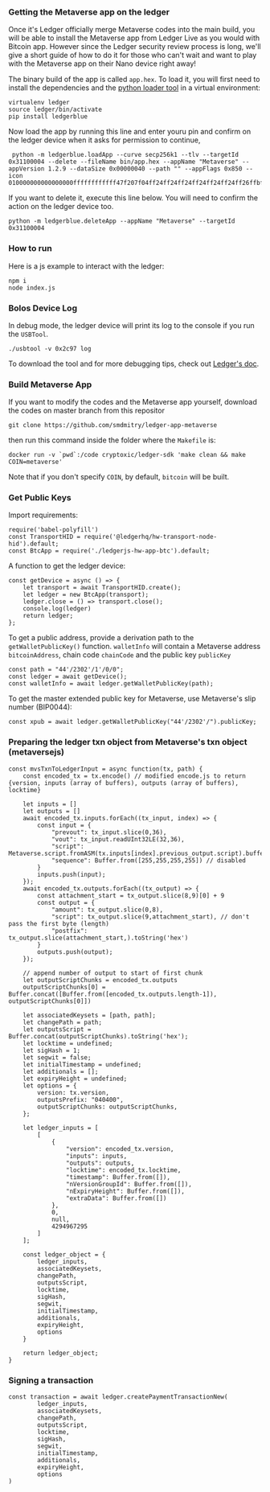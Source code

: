 ### Getting the Metaverse app on the ledger

Once it's Ledger officially merge Metaverse codes into the main build, you will be able to install the Metaverse app from Ledger Live as you would with Bitcoin app. However since the Ledger security review process is long, we'll give a short guide of how to do it for those who can't wait and want to play with the Metaverse app on their Nano device right away!

The binary build of the app is called `app.hex`. To load it, you will first need to install the dependencies and the [python loader tool](https://github.com/LedgerHQ/blue-loader-python) in a virtual environment:
```
virtualenv ledger
source ledger/bin/activate
pip install ledgerblue
```

Now load the app by running this line and enter youru pin and confirm on the ledger device when it asks for permission to continue,
```
 python -m ledgerblue.loadApp --curve secp256k1 --tlv --targetId 0x31100004 --delete --fileName bin/app.hex --appName "Metaverse" --appVersion 1.2.9 --dataSize 0x00000040 --path "" --appFlags 0x850 --icon 010000000000000000ffffffffffff47f207f04ff24ff24ff24ff24ff24ff24ff26ffbffffffffffff
```

If you want to delete it, execute this line below. You will need to confirm the action on the ledger device too.
```
python -m ledgerblue.deleteApp --appName "Metaverse" --targetId 0x31100004
```

### How to run

Here is a js example to interact with the ledger:
```
npm i
node index.js
```

### Bolos Device Log

In debug mode, the ledger device will print its log to the console if you run the `USBTool`.
```
./usbtool -v 0x2c97 log
```
To download the tool and for more debugging tips, check out [Ledger's doc](https://ledger.readthedocs.io/en/latest/userspace/debugging.html).

### Build Metaverse App

If you want to modify the codes and the Metaverse app yourself, download the codes on master branch from this repositor
```
git clone https://github.com/smdmitry/ledger-app-metaverse
```

then run this command inside the folder where the `Makefile` is:
```
docker run -v `pwd`:/code cryptoxic/ledger-sdk 'make clean && make COIN=metaverse'
```

Note that if you don't specify `COIN`, by default, `bitcoin` will be built.

### Get Public Keys

Import requirements:
```
require('babel-polyfill')
const TransportHID = require('@ledgerhq/hw-transport-node-hid').default;
const BtcApp = require('./ledgerjs-hw-app-btc').default;
```
A function to get the ledger device:
```
const getDevice = async () => {
    let transport = await TransportHID.create();
    let ledger = new BtcApp(transport);
    ledger.close = () => transport.close();
    console.log(ledger)
    return ledger;
};
```
To get a public address, provide a derivation path to the `getWalletPublicKey()` function. `walletInfo` will contain a Metaverse address `bitcoinAddress`, chain code `chainCode` and the public key `publicKey`
```
const path = "44'/2302'/1'/0/0";
const ledger = await getDevice();
const walletInfo = await ledger.getWalletPublicKey(path);
```
To get the master extended public key for Metaverse, use Metaverse's slip number (BIP0044):
```
const xpub = await ledger.getWalletPublicKey("44'/2302'/").publicKey;
```

### Preparing the ledger txn object from Metaverse's txn object (metaversejs)
```
const mvsTxnToLedgerInput = async function(tx, path) {
    const encoded_tx = tx.encode() // modified encode.js to return {version, inputs (array of buffers), outputs (array of buffers), locktime}

    let inputs = []
    let outputs = []
    await encoded_tx.inputs.forEach((tx_input, index) => {
        const input = {
            "prevout": tx_input.slice(0,36),
            "vout": tx_input.readUInt32LE(32,36),
            "script": Metaverse.script.fromASM(tx.inputs[index].previous_output.script).buffer,
            "sequence": Buffer.from([255,255,255,255]) // disabled
        }
        inputs.push(input);
    });
    await encoded_tx.outputs.forEach((tx_output) => {
        const attachment_start = tx_output.slice(8,9)[0] + 9
        const output = {
            "amount": tx_output.slice(0,8), 
            "script": tx_output.slice(9,attachment_start), // don't pass the first byte (length)
            "postfix": tx_output.slice(attachment_start,).toString('hex')
        }
        outputs.push(output);
    });

    // append number of output to start of first chunk
    let outputScriptChunks = encoded_tx.outputs
    outputScriptChunks[0] = Buffer.concat([Buffer.from([encoded_tx.outputs.length-1]), outputScriptChunks[0]])

    let associatedKeysets = [path, path];
    let changePath = path;
    let outputsScript = Buffer.concat(outputScriptChunks).toString('hex');
    let locktime = undefined;
    let sigHash = 1;
    let segwit = false;
    let initialTimestamp = undefined;
    let additionals = [];
    let expiryHeight = undefined;
    let options = {
        version: tx.version,
        outputsPrefix: "040400",
        outputScriptChunks: outputScriptChunks,
    };

    let ledger_inputs = [
        [
            {
                "version": encoded_tx.version,
                "inputs": inputs,
                "outputs": outputs,
                "locktime": encoded_tx.locktime,
                "timestamp": Buffer.from([]),
                "nVersionGroupId": Buffer.from([]),
                "nExpiryHeight": Buffer.from([]),
                "extraData": Buffer.from([])
            },
            0,
            null,
            4294967295
        ]
    ];

    const ledger_object = {
        ledger_inputs,
        associatedKeysets,
        changePath,
        outputsScript,
        locktime,
        sigHash,
        segwit,
        initialTimestamp,
        additionals,
        expiryHeight,
        options
    }

    return ledger_object;
}
```

### Signing a transaction
```
const transaction = await ledger.createPaymentTransactionNew(
        ledger_inputs,
        associatedKeysets,
        changePath,
        outputsScript,
        locktime,
        sigHash,
        segwit,
        initialTimestamp,
        additionals,
        expiryHeight,
        options
)
```